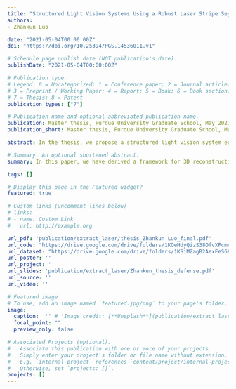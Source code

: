 ```yaml
---
title: "Structured Light Vision Systems Using a Robust Laser Stripe Segmentation Method"
authors:
- Zhankun Luo

date: "2021-05-04T00:00:00Z"
doi: "https://doi.org/10.25394/PGS.14536011.v1"

# Schedule page publish date (NOT publication's date).
publishDate: "2021-05-04T00:00:00Z"

# Publication type.
# Legend: 0 = Uncategorized; 1 = Conference paper; 2 = Journal article;
# 3 = Preprint / Working Paper; 4 = Report; 5 = Book; 6 = Book section;
# 7 = Thesis; 8 = Patent
publication_types: ["7"]

# Publication name and optional abbreviated publication name.
publication: Master thesis, Purdue University Graduate School, May 2021
publication_short: Master thesis, Purdue University Graduate School, May 2021

abstract: In the thesis, we propose a structured light vision system equipped with multi-cameras and multi-laser emitters for object height measurement or 3D reconstruction. The proposed method offers a better accuracy performance over a single camera system. The structured light method may fail the interference of reflection and scattering of light. We use U-Net to extract the laser region, obtain the laser stripe center after erosion and dilation, and finally reconstruct the point cloud corresponding to the laser stripe. Our experiments demonstrate that our structured light system with the U-Net can perform effectively and robustly in a complex environment. 

# Summary. An optional shortened abstract.
summary: In this paper, we have derived a framework for 3D reconstruction and object height measurement using multiple cameras and multiple laser emitters. We have developed a U-Net based approach to tackle the problem cased by the refection and scattering of light in complex environment. Our experiments demonstrate that the system with multiple cameras and U-Net laser stripe extraction method improves the accuracy of height measurement over the single camera and strengthen the stability of system. For the future work, we can collect more images from different perspectives with reflected light and scattering light. Thus, we are able to further improve the accuracy of our model for segmentation task with sufficient information. Besides, we may replace the U-Net architecture with the UNet++ architecture which has more skip pathways to reduce the semantic disparity between the encoder feature maps and that of the decoder.

tags: []

# Display this page in the Featured widget?
featured: true

# Custom links (uncomment lines below)
# links:
# - name: Custom Link
#   url: http://example.org

url_pdf: 'publication/extract_laser/thesis_Zhankun Luo_final.pdf'
url_code: "https://drive.google.com/drive/folders/1KOeHdyQizS38OfvXFcmv0OtI9VmDzwKv"
url_dataset: "https://drive.google.com/drive/folders/1KSiMZagB2AexFeS68O3yuOUTNnIyuo8L?usp=sharing"
url_poster: ''
url_project: ''
url_slides: 'publication/extract_laser/Zhankun_thesis_defense.pdf'
url_source: ''
url_video: ''

# Featured image
# To use, add an image named `featured.jpg/png` to your page's folder. 
image:
  caption:  '' # 'Image credit: [**Unsplash**](publication/extract_laser/featured.png)'
  focal_point: ""
  preview_only: false

# Associated Projects (optional).
#   Associate this publication with one or more of your projects.
#   Simply enter your project's folder or file name without extension.
#   E.g. `internal-project` references `content/project/internal-project/index.md`.
#   Otherwise, set `projects: []`.
projects: []
---
```

